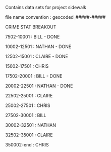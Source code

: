 Contains data sets for project sidewalk

file name convention : geocoded_#####-#####


CRIME STAT BREAKOUT

7502-10001 : BILL - DONE

10002-12501 : NATHAN - DONE

12502-15001 : CLAIRE - DONE

15002-17501 : CHRIS

17502-20001 : BILL - DONE

20002-22501 : NATHAN - DONE

22502-25001 : CLAIRE

25002-27501 : CHRIS

27502-30001 : BILL

30002-32501 : NATHAN

32502-35001 : CLAIRE

350002-end : CHRIS

